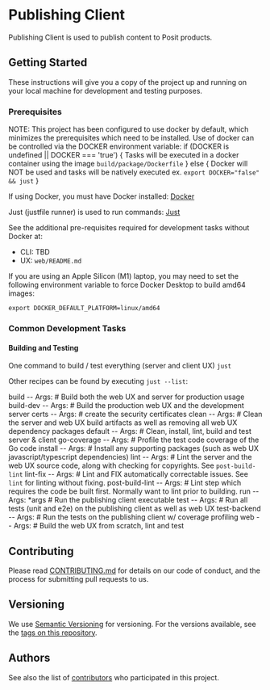 # Publishing Client

Publishing Client is used to publish content to Posit products.

## Getting Started

These instructions will give you a copy of the project up and running on
your local machine for development and testing purposes.

### Prerequisites

NOTE: This project has been configured to use docker by default, which minimizes
the prerequisites which need to be installed. Use of docker can be controlled 
via the DOCKER environment variable:
if (DOCKER is undefined || DOCKER === 'true') {
    Tasks will be executed in a docker container using the image `build/package/Dockerfile`
} else {
    Docker will NOT be used and tasks will be natively executed
    ex. `export DOCKER="false" && just`
}

If using Docker, you must have Docker installed: [Docker](https://www.docker.com)

Just (justfile runner) is used to run commands: [Just](https://just.systems)

See the additional pre-requisites required for development tasks without Docker at: 
- CLI: TBD
- UX: `web/README.md`

If you are using an Apple Silicon (M1) laptop, you may need to set the following environment variable to force Docker Desktop to build amd64 images:

```shell
export DOCKER_DEFAULT_PLATFORM=linux/amd64
```

### Common Development Tasks

#### Building and Testing

One command to build / test everything (server and client UX)
`just`

Other recipes can be found by executing `just --list`:

build            -- Args: # Build both the web UX and server for production usage
build-dev        -- Args: # Build the production web UX and the development server
certs            -- Args: # create the security certificates
clean            -- Args: # Clean the server and web UX build artifacts as well as removing all web UX dependency packages
default          -- Args: # Clean, install, lint, build and test server & client
go-coverage      -- Args: # Profile the test code coverage of the Go code
install          -- Args: # Install any supporting packages (such as web UX javascript/typescript dependencies)
lint             -- Args: # Lint the server and the web UX source code, along with checking for copyrights. See `post-build-lint` 
lint-fix         -- Args: # Lint and FIX automatically correctable issues. See `lint` for linting without fixing.
post-build-lint  -- Args: # Lint step which requires the code be built first. Normally want to lint prior to building.
run              -- Args: *args       # Run the publishing client executable
test             -- Args: # Run all tests (unit and e2e) on the publishing client as well as web UX
test-backend     -- Args: # Run the tests on the publishing client w/ coverage profiling
web              -- Args: # Build the web UX from scratch, lint and test



## Contributing

Please read [CONTRIBUTING.md](CONTRIBUTING.md) for details on our code
of conduct, and the process for submitting pull requests to us.

## Versioning

We use [Semantic Versioning](http://semver.org/) for versioning. For the versions
available, see the [tags on this repository](https://github.com/rstudio/publishing-client/tags).

## Authors

See also the list of [contributors](https://github.com/rstudio/publishing-client/contributors)
who participated in this project.
